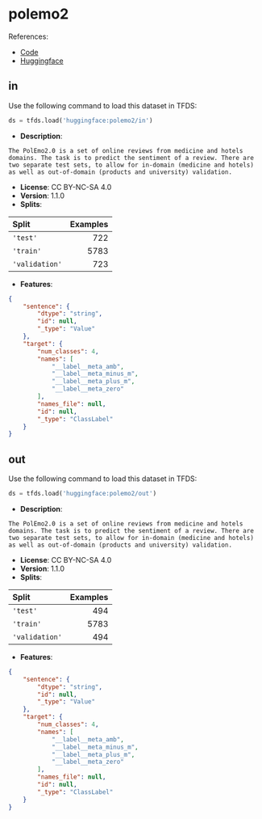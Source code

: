 # polemo2

References:

*   [Code](https://github.com/huggingface/datasets/blob/master/datasets/polemo2)
*   [Huggingface](https://huggingface.co/datasets/polemo2)


## in


Use the following command to load this dataset in TFDS:

```python
ds = tfds.load('huggingface:polemo2/in')
```

*   **Description**:

```
The PolEmo2.0 is a set of online reviews from medicine and hotels domains. The task is to predict the sentiment of a review. There are two separate test sets, to allow for in-domain (medicine and hotels) as well as out-of-domain (products and university) validation.
```

*   **License**: CC BY-NC-SA 4.0
*   **Version**: 1.1.0
*   **Splits**:

Split  | Examples
:----- | -------:
`'test'` | 722
`'train'` | 5783
`'validation'` | 723

*   **Features**:

```json
{
    "sentence": {
        "dtype": "string",
        "id": null,
        "_type": "Value"
    },
    "target": {
        "num_classes": 4,
        "names": [
            "__label__meta_amb",
            "__label__meta_minus_m",
            "__label__meta_plus_m",
            "__label__meta_zero"
        ],
        "names_file": null,
        "id": null,
        "_type": "ClassLabel"
    }
}
```



## out


Use the following command to load this dataset in TFDS:

```python
ds = tfds.load('huggingface:polemo2/out')
```

*   **Description**:

```
The PolEmo2.0 is a set of online reviews from medicine and hotels domains. The task is to predict the sentiment of a review. There are two separate test sets, to allow for in-domain (medicine and hotels) as well as out-of-domain (products and university) validation.
```

*   **License**: CC BY-NC-SA 4.0
*   **Version**: 1.1.0
*   **Splits**:

Split  | Examples
:----- | -------:
`'test'` | 494
`'train'` | 5783
`'validation'` | 494

*   **Features**:

```json
{
    "sentence": {
        "dtype": "string",
        "id": null,
        "_type": "Value"
    },
    "target": {
        "num_classes": 4,
        "names": [
            "__label__meta_amb",
            "__label__meta_minus_m",
            "__label__meta_plus_m",
            "__label__meta_zero"
        ],
        "names_file": null,
        "id": null,
        "_type": "ClassLabel"
    }
}
```



